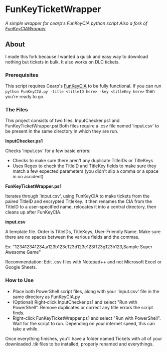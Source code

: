 # FunKeyTicketWrapper
*A simple wrapper for cearp's FunKeyCIA python script*
*Also a fork of [FunKeyCIAWrapper](https://github.com/EyelaserNinjaPirate/FunKeyCIAWrapper)*

## About
I made this fork because I wanted a quick and easy way to download nothing but tickets in bulk. It also works on DLC tickets.

### Prerequisites
This script requires Cearp's [FunKeyCIA](https://gbatemp.net/threads/release-funkeycia-make-good-cias-from-eshop-content-no-tickets-needed.423025/) to be fully  functional.
If you can run `python FunKeyCIA.py -title <titleID here> -key <titleKey here>` then you're ready to go.

### The Files
This project consists of two files: InputChecker.ps1 and FunKeyTicketWrapper.psi
Both files require a .csv file named 'input.csv' to be present in the same directory in which they are run.

**InputChecker.ps1**

Checks 'input.csv' for a few basic errors:
* Checks to make sure there aren't any duplicate TitleIDs or TitleKeys
* Uses Regex to check the TitleID and TitleKey fields to make sure they match a few expected parameters (you didn't slip a comma or a space in on accident)

**FunKeyTicketWrapper.ps1**

Iterates through 'input.csv', using FunKeyCIA to make tickets from the paired TitleID and encrypted TitleKey.
It then renames the CIA from the TitleID to a user-specified name, relocates it into a central directory, then cleans up after FunKeyCIA.

**input.csv**

A template file.  Order is TitleIDs, TitleKeys, User-Friendly Name.  Make sure there are no spaces between the various fields and the commas.

Ex: "123412341234,a123b123c123d123e123f123g123h123,Sample Super Awesome Game"

Recommendation: Edit .csv files with Notepad++ and not Microsoft Excel or Google Sheets.

### How to Use
* Place both PowerShell script files, along with your 'input.csv' file in the same directory as FunKeyCIA.py
* (Optional) Right-click InputChecker.ps1 and select "Run with PowerShell".  Remove duplicates or correct any title errors the script finds.
* Right-click FunKeyTicketWrapper.ps1 and select "Run with PowerShell".  Wait for the script to run.  Depending on your internet speed, this can take a while.

Once everything finishes, you'll have a folder named Tickets with all of your downloaded .tik files to be installed, properly renamed and everythings.
